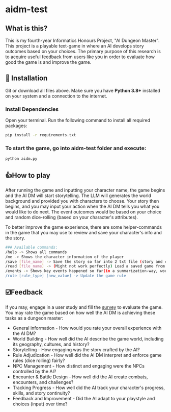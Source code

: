 # aidm-test

## What is this?

This is my fourth-year Informatics Honours Project, "AI Dungeon Master". This project is a playable text-game in where an AI develops story outcomes based on your choices. The primary purpose of this research is to acquire useful feedback from users like you in order to evaluate how good the game is and improve the game.

## 📌 Installation

Git or download all files above. Make sure you have **Python 3.8+** installed on your system and a connection to the internet.

### Install Dependencies
Open your terminal. Run the following command to install all required packages:
```sh
pip install -r requirements.txt
```

### To start the game, go into aidm-test folder and execute:
```sh
python aidm.py
```

## 👍How to play
After running the game and inputting your character name, the game begins and the AI DM will start storytelling. The LLM will generates the world background and provided you with characters to choose. Your story then begins, and you may input your action when the AI DM tells you what you would like to do next. The event outcomes would be based on your choice and random dice-rolling (based on your character's attributes).

To better improve the game experience, there are some helper-commands in the game that you may use to review and save your character's info and the story. 
```sh
### Available commands:
/help -> Shows all commands
/me -> Shows the character information of the player
/save [file_name] -> Save the story so far into 2 txt file (story and character info).
/read [file_name] -> (Might not work perfectly) Load a saved game from 2 txt file (story and character info). 
/events -> Shows key events happened so far(in a summarization-way, would be usful for those who don't want to read a tons of paragraphs and want to get a brief idea of what happened)
/rule [rule_type] [new_value] -> Update the game rule
```

## ☑️Feedback
If you may, engage in a user study and fill the [survey](https://forms.office.com/e/d8gfynZGD7) to evaluate the game. You may rate the game based on how well the AI DM is achieving these tasks as a dungeon master:
  - General information - How would you rate your overall experience with the AI DM?
  - World Building - How well did the AI describe the game world, including its geography, cultures, and history?
  - Storytelling - How engaging was the story crafted by the AI?
  - Rule Adjudication - How well did the AI DM interpret and enforce game rules (dice rolling) fairly?
  - NPC Management - How distinct and engaging were the NPCs controlled by the AI?
  - Encounter & Battle Design - How well did the AI create combats, encounters, and challenges?
  - Tracking Progress - How well did the AI track your character's progress, skills, and story continuity?
  - Feedback and Improvement - Did the AI adapt to your playstyle and choices (input) over time?
